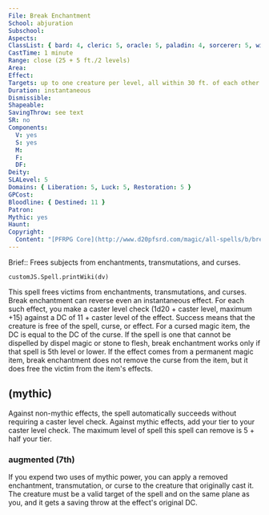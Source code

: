 ```yaml
---
File: Break Enchantment
School: abjuration
Subschool: 
Aspects: 
ClassList: { bard: 4, cleric: 5, oracle: 5, paladin: 4, sorcerer: 5, wizard: 5, witch: 5, inquisitor: 5, shaman: 5, occultist: 4, psychic: 4, mesmerist: 4, spiritualist: 5, medium: 4 }
CastTime: 1 minute
Range: close (25 + 5 ft./2 levels)
Area: 
Effect: 
Targets: up to one creature per level, all within 30 ft. of each other
Duration: instantaneous
Dismissible: 
Shapeable: 
SavingThrow: see text
SR: no
Components:
  V: yes
  S: yes
  M: 
  F: 
  DF: 
Deity: 
SLALevel: 5
Domains: { Liberation: 5, Luck: 5, Restoration: 5 }
GPCost: 
Bloodline: { Destined: 11 }
Patron: 
Mythic: yes
Haunt: 
Copyright:
  Content: "[PFRPG Core](http://www.d20pfsrd.com/magic/all-spells/b/break-enchantment)"
---
```

Brief:: Frees subjects from enchantments, transmutations, and curses.

```dataviewjs
customJS.Spell.printWiki(dv)
```

This spell frees victims from enchantments, transmutations, and curses. Break enchantment can reverse even an instantaneous effect. For each such effect, you make a caster level check (1d20 + caster level, maximum +15) against a DC of 11 + caster level of the effect. Success means that the creature is free of the spell, curse, or effect. For a cursed magic item, the DC is equal to the DC of the curse.  If the spell is one that cannot be dispelled by dispel magic or stone to flesh, break enchantment works only if that spell is 5th level or lower.  If the effect comes from a permanent magic item, break enchantment does not remove the curse from the item, but it does free the victim from the item's effects.


## (mythic)

Against non-mythic effects, the spell automatically succeeds without requiring a caster level check. Against mythic effects, add your tier to your caster level check. The maximum level of spell this spell can remove is 5 + half your tier.


### augmented (7th)

If you expend two uses of mythic power, you can apply a removed enchantment, transmutation, or curse to the creature that originally cast it. The creature must be a valid target of the spell and on the same plane as you, and it gets a saving throw at the effect's original DC.

